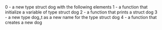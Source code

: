 0 -  a new type struct dog with the following elements
1 - a function that initialize a variable of type struct dog
2 - a function that prints a struct dog
3 - a new type dog_t as a new name for the type struct dog
4 - a function that creates a new dog
